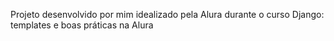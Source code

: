 Projeto desenvolvido por mim idealizado pela Alura durante o curso Django: templates e boas práticas na Alura
